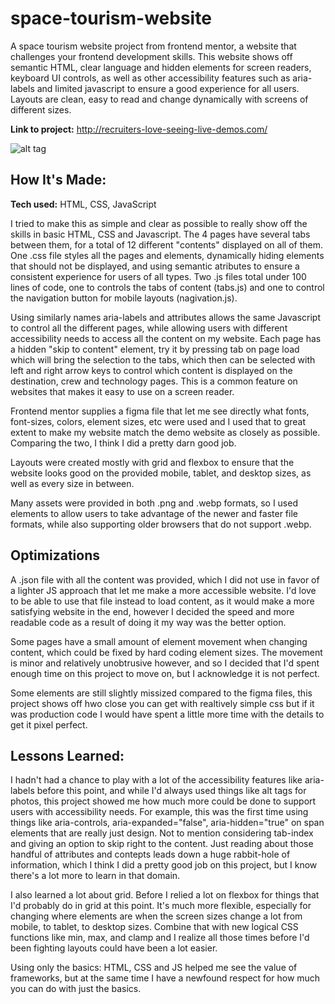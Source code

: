 # space-tourism-website

A space tourism website project from frontend mentor, a website that challenges your frontend development skills. This website shows off semantic HTML, clear language and hidden elements for screen readers, keyboard UI controls, as well as other accessibility features such as aria-labels and limited javascript to ensure a good experience for all users. Layouts are clean, easy to read and change dynamically with screens of different sizes.

**Link to project:** http://recruiters-love-seeing-live-demos.com/

![alt tag](http://placecorgi.com/1200/650)

## How It's Made:

**Tech used:** HTML, CSS, JavaScript

I tried to make this as simple and clear as possible to really show off the skills in basic HTML, CSS and Javascript. The 4 pages have several tabs between them, for a total of 12 different "contents" displayed on all of them. One .css file styles all the pages and elements, dynamically hiding elements that should not be displayed, and using semantic atributes to ensure a consistent experience for users of all types. Two .js files total under 100 lines of code, one to controls the tabs of content (tabs.js) and one to control the navigation button for mobile layouts (nagivation.js).

Using similarly names aria-labels and attributes allows the same Javascript to control all the different pages, while allowing users with different accessibility needs to access all the content on my website. Each page has a hidden "skip to content" element, try it by pressing tab on page load which will bring the selection to the tabs, which then can be selected with left and right arrow keys to control which content is displayed on the destination, crew and technology pages. This is a common feature on websites that makes it easy to use on a screen reader.

Frontend mentor supplies a figma file that let me see directly what fonts, font-sizes, colors, element sizes, etc were used and I used that to great extent to make my website match the demo website as closely as possible. Comparing the two, I think I did a pretty darn good job. 

Layouts were created mostly with grid and flexbox to ensure that the website looks good on the provided mobile, tablet, and desktop sizes, as well as every size in between. 

Many assets were provided in both .png and .webp formats, so I used <picture> elements to allow users to take advantage of the newer and faster file formats, while also supporting older browsers that do not support .webp.

## Optimizations

A .json file with all the content was provided, which I did not use in favor of a lighter JS approach that let me make a more accessible website. I'd love to be able to use that file instead to load content, as it would make a more satisfying website in the end, however I decided the speed and more readable code as a result of doing it my way was the better option.

Some pages have a small amount of element movement when changing content, which could be fixed by hard coding element sizes. The movement is minor and relatively unobtrusive however, and so I decided that I'd spent enough time on this project to move on, but I acknowledge it is not perfect.

Some elements are still slightly missized compared to the figma files, this project shows off hwo close you can get with realtively simple css but if it was production code I would have spent a little more time with the details to get it pixel perfect.


## Lessons Learned:

I hadn't had a chance to play with a lot of the accessibility features like aria-labels before this point, and while I'd always used things like alt tags for photos, this project showed me how much more could be done to support users with accessibility needs. For example, this was the first time using things like aria-controls, aria-expanded="false", aria-hidden="true" on span elements that are really just design. Not to mention considering tab-index and giving an option to skip right to the content. Just reading about those handful of attributes and contepts leads down a huge rabbit-hole of information, which I think I did a pretty good job on this project, but I know there's a lot more to learn in that domain.

I also learned a lot about grid. Before I relied a lot on flexbox for things that I'd probably do in grid at this point. It's much more flexible, especially for changing where elements are when the screen sizes change a lot from mobile, to tablet, to desktop sizes. Combine that with new logical CSS functions like min, max, and clamp and I realize all those times before I'd been fighting layouts could have been a lot easier.

Using only the basics: HTML, CSS and JS helped me see the value of frameworks, but at the same time I have a newfound respect for how much you can do with just the basics.
